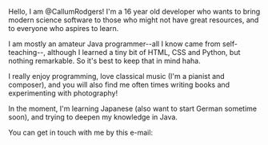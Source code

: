 Hello, I am @CallumRodgers! I'm a 16 year old developer who
wants to bring modern science software to those who might not have
great resources, and to everyone who aspires to learn.

I am mostly an amateur Java programmer--all I know came from self-teaching--, 
although I learned a tiny bit of HTML, CSS and Python, but nothing remarkable.
So it's best to keep that in mind haha.

I really enjoy programming, love classical music (I'm a pianist and composer), and
you will also find me often times writing books and experimenting with photography!

In the moment, I'm learning Japanese (also want to start German sometime soon), 
and trying to deepen my knowledge in Java. 

You can get in touch with me by this e-mail: 

<!---
CallumRodgers/CallumRodgers is a ✨ special ✨ repository because its `README.md` (this file) appears on your GitHub profile.
You can click the Preview link to take a look at your changes.
--->
